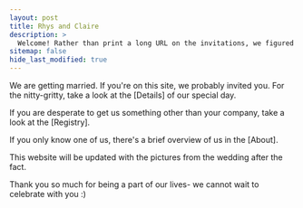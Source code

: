```yaml
---
layout: post
title: Rhys and Claire 
description: >
  Welcome! Rather than print a long URL on the invitations, we figured we'd put all the need-to-know information here.
sitemap: false
hide_last_modified: true
---
```

We are getting married. If you're on this site, we probably invited you. For the nitty-gritty, take a look at the [Details] of our special day.

If you are desperate to get us something other than your company, take a look at the [Registry].

If you only know one of us, there's a brief overview of us in the [About].

This website will be updated with the pictures from the wedding after the fact.

Thank you so much for being a part of our lives- we cannot wait to celebrate with you :)